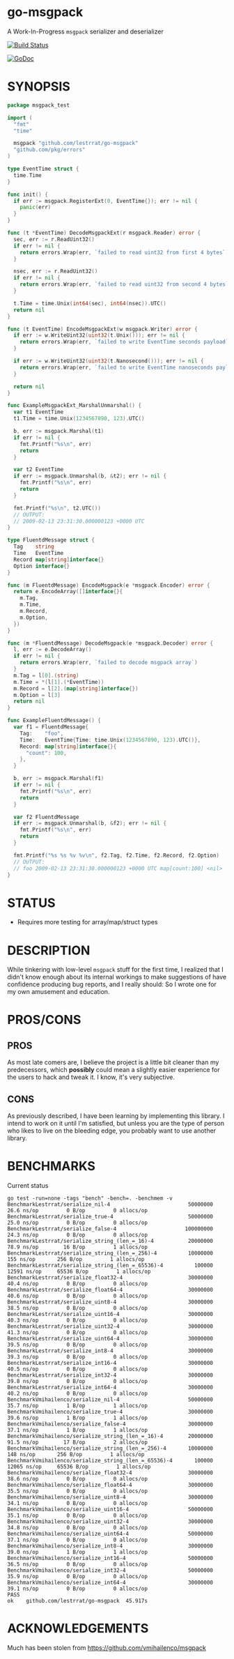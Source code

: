# go-msgpack

A Work-In-Progress `msgpack` serializer and deserializer

[![Build Status](https://travis-ci.org/lestrrat/go-msgpack.png?branch=master)](https://travis-ci.org/lestrrat/go-msgpack)

[![GoDoc](https://godoc.org/github.com/lestrrat/go-msgpack?status.svg)](https://godoc.org/github.com/lestrrat/go-msgpack)

# SYNOPSIS

```go
package msgpack_test

import (
  "fmt"
  "time"

  msgpack "github.com/lestrrat/go-msgpack"
  "github.com/pkg/errors"
)

type EventTime struct {
  time.Time
}

func init() {
  if err := msgpack.RegisterExt(0, EventTime{}); err != nil {
    panic(err)
  }
}

func (t *EventTime) DecodeMsgpackExt(r msgpack.Reader) error {
  sec, err := r.ReadUint32()
  if err != nil {
    return errors.Wrap(err, `failed to read uint32 from first 4 bytes`)
  }

  nsec, err := r.ReadUint32()
  if err != nil {
    return errors.Wrap(err, `failed to read uint32 from second 4 bytes`)
  }

  t.Time = time.Unix(int64(sec), int64(nsec)).UTC()
  return nil
}

func (t EventTime) EncodeMsgpackExt(w msgpack.Writer) error {
  if err := w.WriteUint32(uint32(t.Unix())); err != nil {
    return errors.Wrap(err, `failed to write EventTime seconds payload`)
  }

  if err := w.WriteUint32(uint32(t.Nanosecond())); err != nil {
    return errors.Wrap(err, `failed to write EventTime nanoseconds payload`)
  }

  return nil
}

func ExampleMsgpackExt_MarshalUnmarshal() {
  var t1 EventTime
  t1.Time = time.Unix(1234567890, 123).UTC()

  b, err := msgpack.Marshal(t1)
  if err != nil {
    fmt.Printf("%s\n", err)
    return
  }

  var t2 EventTime
  if err := msgpack.Unmarshal(b, &t2); err != nil {
    fmt.Printf("%s\n", err)
    return
  }

  fmt.Printf("%s\n", t2.UTC())
  // OUTPUT:
  // 2009-02-13 23:31:30.000000123 +0000 UTC
}

type FluentdMessage struct {
  Tag    string
  Time   EventTime
  Record map[string]interface{}
  Option interface{}
}

func (m FluentdMessage) EncodeMsgpack(e *msgpack.Encoder) error {
  return e.EncodeArray([]interface{}{
    m.Tag,
    m.Time,
    m.Record,
    m.Option,
  })
}

func (m *FluentdMessage) DecodeMsgpack(e *msgpack.Decoder) error {
  l, err := e.DecodeArray()
  if err != nil {
    return errors.Wrap(err, `failed to decode msgpack array`)
  }
  m.Tag = l[0].(string)
  m.Time = *(l[1].(*EventTime))
  m.Record = l[2].(map[string]interface{})
  m.Option = l[3]
  return nil
}

func ExampleFluentdMessage() {
  var f1 = FluentdMessage{
    Tag:    "foo",
    Time:   EventTime{Time: time.Unix(1234567890, 123).UTC()},
    Record: map[string]interface{}{
      "count": 100,
    },
  }

  b, err := msgpack.Marshal(f1)
  if err != nil {
    fmt.Printf("%s\n", err)
    return
  }

  var f2 FluentdMessage
  if err := msgpack.Unmarshal(b, &f2); err != nil {
    fmt.Printf("%s\n", err)
    return
  }

  fmt.Printf("%s %s %v %v\n", f2.Tag, f2.Time, f2.Record, f2.Option)
  // OUTPUT:
  // foo 2009-02-13 23:31:30.000000123 +0000 UTC map[count:100] <nil>
}
```

# STATUS

* Requires more testing for array/map/struct types

# DESCRIPTION

While tinkering with low-level `msgpack` stuff for the first time,
I realized that I didn't know enough about its internal workings to make
suggestions of have confidence producing bug reports, and I really
should: So I wrote one for my own amusement and education.

# PROS/CONS

## PROS

As most late comers are, I believe the project is a little bit cleaner than my predecessors, which **possibly** could mean a slightly easier experience for the users to hack and tweak it. I know, it's very subjective.

## CONS

As previously described, I have been learning by implementing this library.
I intend to work on it until I'm satisfied, but unless you are the type of
person who likes to live on the bleeding edge, you probably want to use another library.

# BENCHMARKS

Current status

```
go test -run=none -tags "bench" -bench=. -benchmem -v
BenchmarkLestrrat/serialize_nil-4                         50000000          26.6 ns/op         0 B/op         0 allocs/op
BenchmarkLestrrat/serialize_true-4                        50000000          25.0 ns/op         0 B/op         0 allocs/op
BenchmarkLestrrat/serialize_false-4                      100000000          24.3 ns/op         0 B/op         0 allocs/op
BenchmarkLestrrat/serialize_string_(len_=_16)-4           20000000          78.9 ns/op        16 B/op         1 allocs/op
BenchmarkLestrrat/serialize_string_(len_=_256)-4          10000000           155 ns/op       256 B/op         1 allocs/op
BenchmarkLestrrat/serialize_string_(len_=_65536)-4          100000         12591 ns/op     65536 B/op         1 allocs/op
BenchmarkLestrrat/serialize_float32-4                     30000000          40.4 ns/op         0 B/op         0 allocs/op
BenchmarkLestrrat/serialize_float64-4                     30000000          40.6 ns/op         0 B/op         0 allocs/op
BenchmarkLestrrat/serialize_uint8-4                       30000000          38.5 ns/op         0 B/op         0 allocs/op
BenchmarkLestrrat/serialize_uint16-4                      30000000          40.3 ns/op         0 B/op         0 allocs/op
BenchmarkLestrrat/serialize_uint32-4                      30000000          41.3 ns/op         0 B/op         0 allocs/op
BenchmarkLestrrat/serialize_uint64-4                      30000000          39.5 ns/op         0 B/op         0 allocs/op
BenchmarkLestrrat/serialize_int8-4                        30000000          39.3 ns/op         0 B/op         0 allocs/op
BenchmarkLestrrat/serialize_int16-4                       30000000          40.5 ns/op         0 B/op         0 allocs/op
BenchmarkLestrrat/serialize_int32-4                       30000000          39.8 ns/op         0 B/op         0 allocs/op
BenchmarkLestrrat/serialize_int64-4                       30000000          40.2 ns/op         0 B/op         0 allocs/op
BenchmarkVmihailenco/serialize_nil-4                      50000000          35.7 ns/op         1 B/op         1 allocs/op
BenchmarkVmihailenco/serialize_true-4                     30000000          39.6 ns/op         1 B/op         1 allocs/op
BenchmarkVmihailenco/serialize_false-4                    30000000          37.1 ns/op         1 B/op         1 allocs/op
BenchmarkVmihailenco/serialize_string_(len_=_16)-4        20000000          91.5 ns/op        17 B/op         2 allocs/op
BenchmarkVmihailenco/serialize_string_(len_=_256)-4       10000000           148 ns/op       256 B/op         1 allocs/op
BenchmarkVmihailenco/serialize_string_(len_=_65536)-4       100000         12065 ns/op     65536 B/op         1 allocs/op
BenchmarkVmihailenco/serialize_float32-4                  30000000          38.6 ns/op         0 B/op         0 allocs/op
BenchmarkVmihailenco/serialize_float64-4                  30000000          35.5 ns/op         0 B/op         0 allocs/op
BenchmarkVmihailenco/serialize_uint8-4                    30000000          34.1 ns/op         0 B/op         0 allocs/op
BenchmarkVmihailenco/serialize_uint16-4                   50000000          35.1 ns/op         0 B/op         0 allocs/op
BenchmarkVmihailenco/serialize_uint32-4                   30000000          34.8 ns/op         0 B/op         0 allocs/op
BenchmarkVmihailenco/serialize_uint64-4                   50000000          37.1 ns/op         0 B/op         0 allocs/op
BenchmarkVmihailenco/serialize_int8-4                     30000000          39.0 ns/op         1 B/op         1 allocs/op
BenchmarkVmihailenco/serialize_int16-4                    50000000          36.5 ns/op         0 B/op         0 allocs/op
BenchmarkVmihailenco/serialize_int32-4                    50000000          35.9 ns/op         0 B/op         0 allocs/op
BenchmarkVmihailenco/serialize_int64-4                    30000000          39.1 ns/op         0 B/op         0 allocs/op
PASS
ok    github.com/lestrrat/go-msgpack  45.917s
```

# ACKNOWLEDGEMENTS

Much has been stolen from https://github.com/vmihailenco/msgpack